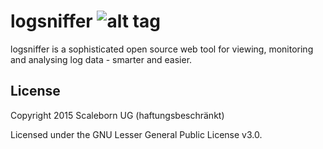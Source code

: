 

# logsniffer ![alt tag](https://raw.githubusercontent.com/logsniffer/logsniffer/master/logo-109x150.png) 
logsniffer is a sophisticated open source web tool for viewing, monitoring and analysing log data - smarter and easier.

## License

Copyright 2015 Scaleborn UG (haftungsbeschränkt)

Licensed under the GNU Lesser General Public License v3.0.
